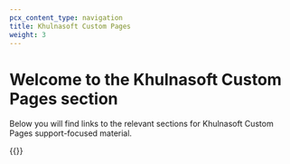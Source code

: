 ```yaml
---
pcx_content_type: navigation
title: Khulnasoft Custom Pages
weight: 3
---
```

 
# Welcome to the Khulnasoft Custom Pages section
 
Below you will find links to the relevant sections for Khulnasoft Custom Pages support-focused material.
 
{{<directory-listing>}}